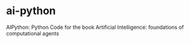 # ai-python
AIPython: Python Code for the book  Artificial Intelligence: foundations of computational agents
